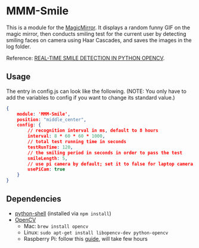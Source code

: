 # MMM-Smile

This is a module for the [MagicMirror](https://github.com/MichMich/MagicMirror). It displays a random funny GIF on the magic mirror, then conducts smiling test for the current user by detecting smiling faces on camera using Haar Cascades, and saves the images in the log folder. 

Reference: [REAL-TIME SMILE DETECTION IN PYTHON OPENCV](http://pushbuttons.io/blog/2015/4/27/smile-detection-in-python-opencv).

## Usage

The entry in config.js can look like the following. (NOTE: You only have to add the variables to config if you want to change its standard value.)

```JSON
{
	module: 'MMM-Smile',
    position: "middle_center",
	config: {
        // recognition interval in ms, default to 8 hours
        interval: 8 * 60 * 60 * 1000,
        // total test running time in seconds
        testRunTime: 120,
        // the smiling period in seconds in order to pass the test
        smileLength: 5,
        // use pi camera by default; set it to false for laptop camera
        usePiCam: true
	}
}
```


## Dependencies
- [python-shell](https://www.npmjs.com/package/python-shell) (installed via `npm install`)
- [OpenCV](http://opencv.org) 
    - Mac: `brew install opencv`
	- Linux: `sudo apt-get install libopencv-dev python-opencv` 
    - Raspberry Pi: follow this [guide](http://www.pyimagesearch.com/2016/04/18/install-guide-raspberry-pi-3-raspbian-jessie-opencv-3/), will take few hours
	

